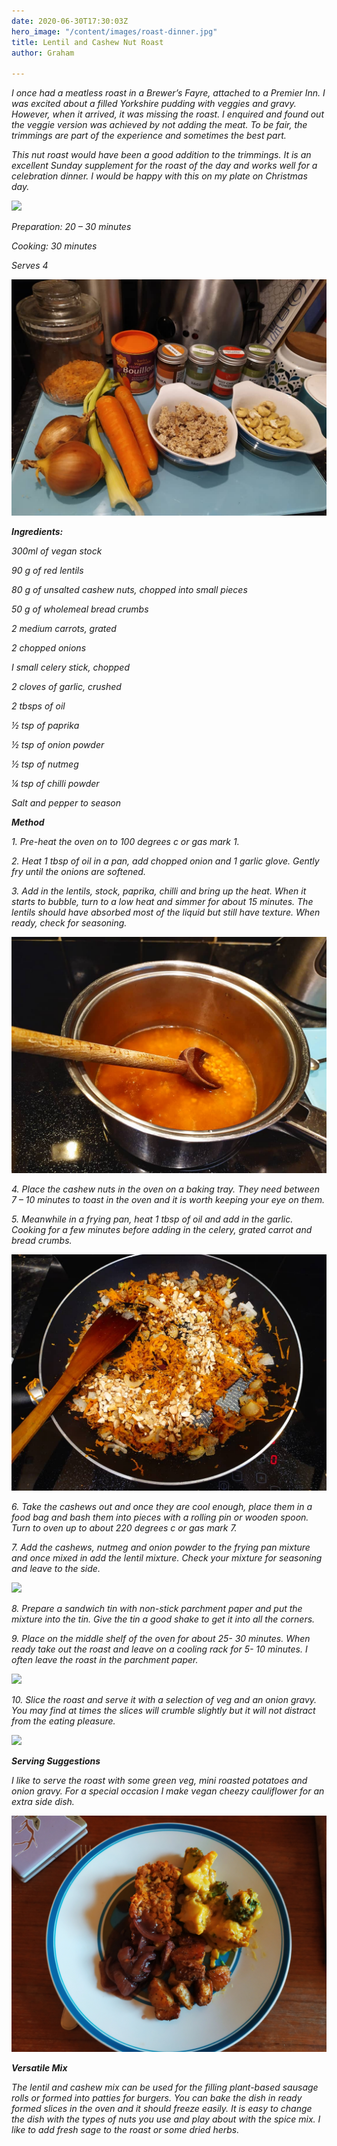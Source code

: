 ```yaml
---
date: 2020-06-30T17:30:03Z
hero_image: "/content/images/roast-dinner.jpg"
title: Lentil and Cashew Nut Roast
author: Graham

---
```

_I once had a meatless roast in a Brewer’s Fayre, attached to a Premier Inn. I was excited about a filled Yorkshire pudding with veggies and gravy. However, when it arrived, it was missing the roast. I enquired and found out the veggie version was achieved by not adding the meat. To be fair, the trimmings are part of the experience and sometimes the best part._

_This nut roast would have been a good addition to the trimmings. It is an excellent Sunday supplement for the roast of the day and works well for a celebration dinner. I would be happy with this on my plate on Christmas day._

![](/content/images/roast-dinner.jpg)

_Preparation: 20 – 30 minutes_

_Cooking: 30 minutes_

_Serves 4_

![](/content/images/roast-ingred.jpg)

**_Ingredients:_**

_300ml of vegan stock_

_90 g of red lentils_

_80 g of unsalted cashew nuts, chopped into small pieces_

_50 g of wholemeal bread crumbs_

_2 medium carrots, grated_

_2 chopped onions_

_I small celery stick, chopped_

_2 cloves of garlic, crushed_

_2 tbsps of oil_

_½ tsp of paprika_

_½ tsp of onion powder_

_½ tsp of nutmeg_

_¼ tsp of chilli powder_

_Salt and pepper to season_

**_Method_**

_1. Pre-heat the oven on to 100 degrees c or gas mark 1._

_2. Heat 1 tbsp of oil in a pan, add chopped onion and 1 garlic glove. Gently fry until the onions are softened._

_3. Add in the lentils, stock, paprika, chilli and bring up the heat. When it starts to bubble, turn to a low heat and simmer for about 15 minutes. The lentils should have absorbed most of the liquid but still have texture. When ready, check for seasoning._

![](/content/images/lentils.jpg)

_4. Place the cashew nuts in the oven on a baking tray. They need between 7 – 10 minutes to toast in the oven and it is worth keeping your eye on them._

_5. Meanwhile in a frying pan, heat 1 tbsp of oil and add in the garlic. Cooking for a few minutes before adding in the celery, grated carrot and bread crumbs._

![](/content/images/fry-roast.jpg)

_6. Take the cashews out and once they are cool enough, place them in a food bag and bash them into pieces with a rolling pin or wooden spoon. Turn to oven up to about 220 degrees c or gas mark 7._

_7. Add the cashews, nutmeg and onion powder to the frying pan mixture and once mixed in add the lentil mixture. Check your mixture for seasoning and leave to the side._

![](/content/images/frying-roast.jpg)

_8. Prepare a sandwich tin with non-stick parchment paper and put the mixture into the tin. Give the tin a good shake to get it into all the corners._

_9. Place on the middle shelf of the oven for about 25- 30 minutes. When ready take out the roast and leave on a cooling rack for 5- 10 minutes. I often leave the roast in the parchment paper._

![](/content/images/roast-tin.jpg)

_10. Slice the roast and serve it with a selection of veg and an onion gravy. You may find at times the slices will crumble slightly but it will not distract from the eating pleasure._

![](/content/images/nut-r.jpg)

**_Serving Suggestions_**

_I like to serve the roast with some green veg, mini roasted potatoes and onion gravy. For a special occasion I make vegan cheezy cauliflower for an extra side dish._

![](/content/images/nut-roast-plate.jpg)

**_Versatile Mix_**

_The lentil and cashew mix can be used for the filling plant-based sausage rolls or formed into patties for burgers. You can bake the dish in ready formed slices in the oven and it should freeze easily. It is easy to change the dish with the types of nuts you use and play about with the spice mix. I like to add fresh sage to the roast or some dried herbs._